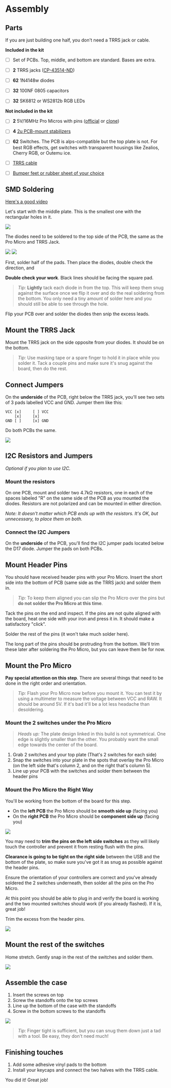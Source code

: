 # Assembly

## Parts

If you are just building one half, you don't need a TRRS jack or cable.

**Included in the kit**
- [ ] Set of PCBs. Top, middle, and bottom are standard. Bases are extra.
- [ ] **2** TRRS jacks ([CP-43514-ND](https://www.digikey.com/product-detail/en/cui-inc/SJ-43514/CP-43514-ND/368146))
- [ ] **62** 1N4148w diodes
- [ ] **32** 100NF 0805 capacitors
- [ ] **32** SK6812 or WS2812b RGB LEDs


**Not included in the kit**
- [ ] **2** 5V/16MHz Pro Micros with pins ([official](https://www.sparkfun.com/products/12640) or [clone](https://www.ebay.com/sch/i.html?_from=R40&_sacat=0&_nkw=Arduino+Micro+Pro+ATmega32U4+5V&rt=nc&LH_BIN=1))
- [ ] **4** [2u PCB-mount stabilizers](https://1upkeyboards.com/clear-cherry-pcb-mount-stabilizers.html)
- [ ] **62** Switches. The PCB is alps-compatible but the top plate is not. For best RGB effects, get switches with transparent housings like Zealios, Cherry RGB, or Outemu ice.
- [ ] [TRRS cable](https://www.amazon.com/gp/product/B019TRW4HQ/ref=oh_aui_detailpage_o04_s00?ie=UTF8&psc=1)
- [ ] [Bumper feet or rubber sheet of your choice](https://www.amazon.com/gp/product/B01HJ64HHO/ref=oh_aui_detailpage_o00_s01?ie=UTF8&psc=1)


## SMD Soldering

[Here's a good video](https://www.youtube.com/watch?v=_DsCdOaRUPM&feature=youtu.be)

Let's start with the middle plate. This is the smallest one with the rectangular holes in it.

![](https://i.imgur.com/vCnyORq.jpg)

The diodes need to be soldered to the top side of the PCB, the same as the Pro Micro and TRRS Jack.

![](https://i.imgur.com/1fvQm33.jpg)
![](https://i.imgur.com/v3tLdsz.png)

First, solder half of the pads. Then place the diodes, double check the direction, and 

**Double check your work**. Black lines should be facing the square pad.

> *Tip:* **Lightly** tack each diode in from the top. This will keep them snug against the surface once we flip it over and do the real soldering from the bottom. You only need a tiny amount of solder here and you should still be able to see through the hole.

Flip your PCB over and solder the diodes then snip the excess leads.

## Mount the TRRS Jack

Mount the TRRS jack on the side opposite from your diodes. It should be on the bottom.

> *Tip:* Use masking tape or a spare finger to hold it in place while you solder it. Tack a couple pins and make sure it's snug against the board, then do the rest.

## Connect Jumpers

On the **underside** of the PCB, right below the TRRS jack, you'll see two sets of 3 pads labelled VCC and GND. Jumper them like this:

```
VCC [x]     [ ] VCC
    [x]     [x]
GND [ ]     [x] GND
```

Do both PCBs the same.

![](http://i.imgur.com/eLRUJxA.jpg)

## I2C Resistors and Jumpers

*Optional if you plan to use I2C.*

### Mount the resistors

On one PCB, mount and solder two 4.7kΩ resistors, one in each of the spaces labeled "R" on the same side of the PCB as you mounted the diodes. Resistors are not polarized and can be mounted in either direction.

*Note: It doesn't matter which PCB ends up with the resistors. It's OK, but unnecessary, to place them on both.*

### Connect the I2C Jumpers

On the **underside** of the PCB, you'll find the I2C jumper pads located below the D17 diode. Jumper the pads on both PCBs.

## Mount Header Pins

You should have received header pins with your Pro Micro. Insert the short side into the bottom of PCB (same side as the TRRS jack) and solder them in.

> *Tip:* To keep them aligned you can slip the Pro Micro over the pins but **do not solder the Pro Micro at this time**.

Tack the pins on the end and inspect. If the pins are not quite aligned with the board, heat one side with your iron and press it in. It should make a satisfactory "click".

Solder the rest of the pins (it won't take much solder here).

The long part of the pins should be protruding from the bottom. We'll trim these later after soldering the Pro Micro, but you can leave them be for now.

## Mount the Pro Micro

**Pay special attention on this step**. There are several things that need to be done in the right order and orientation.

> *Tip:* Flash your Pro Micro now before you mount it. You can test it by using a multimeter to measure the voltage between VCC and RAW. It should be around 5V. If it's bad it'll be a lot less headache than desoldering.

### Mount the 2 switches under the Pro Micro

> *Heads up:* The plate design linked in this build is not symmetrical. One edge is slightly smaller than the other. You probably want the small edge towards the center of the board.

1. Grab 2 switches and your top plate (That's 2 switches for each side)
2. Snap the switches into your plate in the spots that overlay the Pro Micro (on the left side that's column 2, and on the right that's column 5).
3. Line up your PCB with the switches and solder them between the header pins

### Mount the Pro Micro the Right Way

You'll be working from the bottom of the board for this step.

- On the **left PCB** the Pro Micro should be **smooth side up** (facing you)
- On the **right PCB** the Pro Micro should be **component side up** (facing you)

![](http://i.imgur.com/r4kMBSF.jpg)

You may need to **trim the pins on the left side switches** as they will likely touch the controller and prevent it from resting flush with the pins.

**Clearance is going to be tight on the right side** between the USB and the bottom of the plate, so make sure you've got it as snug as possible against the header pins.

Ensure the orientation of your controllers are correct and you've already soldered the 2 switches underneath, then solder all the pins on the Pro Micro.

At this point you should be able to plug in and verify the board is working and the two mounted switches should work (if you already flashed). If it is, great job!

Trim the excess from the header pins.

![](http://i.imgur.com/WOOB0nr.jpg)

## Mount the rest of the switches

Home stretch. Gently snap in the rest of the switches and solder them.

![](http://i.imgur.com/GFF0sd7.jpg)

## Assemble the case

1. Insert the screws on top
2. Screw the standoffs onto the top screws
3. Line up the bottom of the case with the standoffs
4. Screw in the bottom screws to the standoffs

![](http://i.imgur.com/coW4MsQ.jpg)
> *Tip:* Finger tight is sufficient, but you can snug them down just a tad with a tool. Be easy, they don't need much!

## Finishing touches

1. Add some adhesive vinyl pads to the bottom
2. Install your keycaps and connect the two halves with the TRRS cable.

You did it! Great job!


